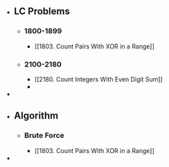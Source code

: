 - ## LC Problems
	- ### 1800-1899
		- [[1803. Count Pairs With XOR in a Range]]
	- ### 2100-2180
		- [[2180. Count Integers With Even Digit Sum]]
		-
-
- ## Algorithm
	- ### Brute Force
		- [[1803. Count Pairs With XOR in a Range]]
-